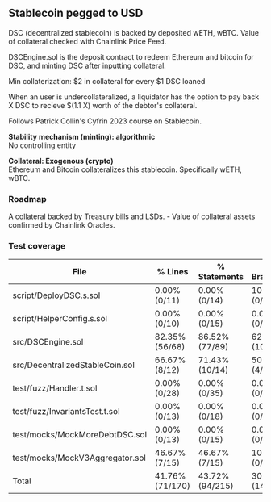 ## Stablecoin pegged to USD

DSC (decentralized stablecoin) is backed by deposited wETH, wBTC. Value of collateral checked with Chainlink Price Feed.

DSCEngine.sol is the deposit contract to redeem Ethereum and bitcoin for DSC, and minting DSC after inputting collateral.

Min collaterization: $2 in collateral for every $1 DSC loaned

When an user is undercollateralized, a liquidator has the option to pay back X DSC to recieve $(1.1 X) worth of the debtor's collateral.  

Follows Patrick Collin's Cyfrin 2023 course on Stablecoin.

**Stability mechanism (minting): algorithmic** <br> 
No controlling entity

**Collateral: Exogenous (crypto)**<br> 
Ethereum and Bitcoin collateralizes this stablecoin. Specifically wETH, wBTC.

### Roadmap

A collateral backed by Treasury bills and LSDs. 
    - Value of collateral assets confirmed by Chainlink Oracles.

### Test coverage

| File                            | % Lines         | % Statements    | % Branches     | % Funcs        |
|---------------------------------|-----------------|-----------------|----------------|----------------|
| script/DeployDSC.s.sol          | 0.00% (0/11)    | 0.00% (0/14)    | 100.00% (0/0)  | 0.00% (0/1)    |
| script/HelperConfig.s.sol       | 0.00% (0/10)    | 0.00% (0/15)    | 0.00% (0/2)    | 0.00% (0/2)    |
| src/DSCEngine.sol               | 82.35% (56/68)  | 86.52% (77/89)  | 62.50% (10/16) | 66.67% (14/21) |
| src/DecentralizedStableCoin.sol | 66.67% (8/12)   | 71.43% (10/14)  | 50.00% (4/8)   | 100.00% (2/2)  |
| test/fuzz/Handler.t.sol         | 0.00% (0/28)    | 0.00% (0/35)    | 0.00% (0/10)   | 0.00% (0/4)    |
| test/fuzz/InvariantsTest.t.sol  | 0.00% (0/13)    | 0.00% (0/18)    | 0.00% (0/2)    | 0.00% (0/3)    |
| test/mocks/MockMoreDebtDSC.sol  | 0.00% (0/13)    | 0.00% (0/15)    | 0.00% (0/8)    | 0.00% (0/2)    |
| test/mocks/MockV3Aggregator.sol | 46.67% (7/15)   | 46.67% (7/15)   | 100.00% (0/0)  | 40.00% (2/5)   |
| Total                           | 41.76% (71/170) | 43.72% (94/215) | 30.43% (14/46) | 45.00% (18/40) |

